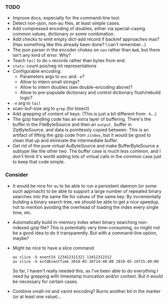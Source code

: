 ### TODO

 - Improve docs, especially for the command-line tool.
 - Detect non-json, non-au files, at least simple cases.
 - Add compressed encoding of doubles, either via special-casing common values,
   dictionary or some combination.
 - Add checks to emit empty dict-add record if backref approaches max? (Has
   something like this already been done? I can't remember...)
 - The json parser in the encoder chokes on `nan` rather than `NaN`, but there
   isn't any kind of error. Why?
 - Teach `tail` to do `n` records rather than bytes from end.
 - `stats`: count pos/neg int representations
 - Configurable encoding:
   - Parameters args to `enc` and `-e`?
   - Allow to intern small strings?
   - Allow to intern doubles (see double-encoding above)?
   - Allow to pre-populate dictionary and control dictionary flush/rebuild
     logic?
 - `-e` arg to `tail`
 - scan-buf-size arg to `grep` (for bisect)
 - Add grepping of content of keys. (This is just a bit different from `-k`...)
 - The gzip handling code has an extra layer of buffering. There's the buffer
   in the FileByteSource and then an `output_` buffer in ZipByteSource, and 
   data is pointlessly copied between. This is an artifact of lifting the gzip
   code from `zindex`, but it would be good to clean that up and eliminate the
   intermediate buffer.
 - Get rid of the pure virtual AuByteSource and make BufferByteSource a subtype
   like the other two. The buffer case is much less common, and I don't think
   it's worth adding lots of virtual calls in the common case just to keep that
   code simple.

### Consider

 - It would be nice for `au` to be able to run a persistent daemon (or some such
   approach) to be able to support a large number of repeated binary searches
   into the same file for values of the same key. By incrementally building a
   binary search tree, we should be able to get a nice speedup, not to mention
   avoiding the overhead of loading the index every single time, etc.
 - Automatically build in-memory index when binary searching non-indexed gzip
   file? This is potentially very time-consuming, so might not be a good idea
   to do it transparently. But with a command-line option, maybe?
 - Might be nice to have a slice command:

       au slice -k eventId 123412321321 13412312312
       au slice -k estdEventTime 2018-05-16T14:40:00 2018-05-16T15:40:00

   So far, I haven't really needed this, as I've been able to do everything I
   need by grepping with timestamp truncation and/or context. But it would
   be necessary for certain cases.
 - Combine small-int and varint encoding? Burns another bit in the marker (or
   at least one value)...
